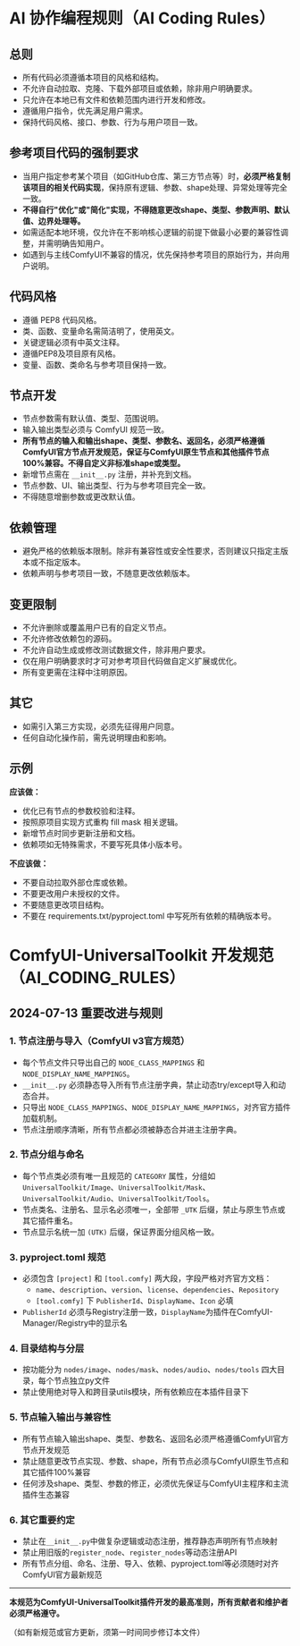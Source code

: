 # AI 协作编程规则（AI Coding Rules）

## 总则
- 所有代码必须遵循本项目的风格和结构。
- 不允许自动拉取、克隆、下载外部项目或依赖，除非用户明确要求。
- 只允许在本地已有文件和依赖范围内进行开发和修改。
- 遵循用户指令，优先满足用户需求。
- 保持代码风格、接口、参数、行为与用户项目一致。

## 参考项目代码的强制要求
- 当用户指定参考某个项目（如GitHub仓库、第三方节点等）时，**必须严格复制该项目的相关代码实现**，保持原有逻辑、参数、shape处理、异常处理等完全一致。
- **不得自行"优化"或"简化"实现，不得随意更改shape、类型、参数声明、默认值、边界处理等。**
- 如需适配本地环境，仅允许在不影响核心逻辑的前提下做最小必要的兼容性调整，并需明确告知用户。
- 如遇到与主线ComfyUI不兼容的情况，优先保持参考项目的原始行为，并向用户说明。

## 代码风格
- 遵循 PEP8 代码风格。
- 类、函数、变量命名需简洁明了，使用英文。
- 关键逻辑必须有中英文注释。
- 遵循PEP8及项目原有风格。
- 变量、函数、类命名与参考项目保持一致。

## 节点开发
- 节点参数需有默认值、类型、范围说明。
- 输入输出类型必须与 ComfyUI 规范一致。
- **所有节点的输入和输出shape、类型、参数名、返回名，必须严格遵循ComfyUI官方节点开发规范，保证与ComfyUI原生节点和其他插件节点100%兼容。不得自定义非标准shape或类型。**
- 新增节点需在 `__init__.py` 注册，并补充到文档。
- 节点参数、UI、输出类型、行为与参考项目完全一致。
- 不得随意增删参数或更改默认值。

## 依赖管理
- 避免严格的依赖版本限制。除非有兼容性或安全性要求，否则建议只指定主版本或不指定版本。
- 依赖声明与参考项目一致，不随意更改依赖版本。

## 变更限制
- 不允许删除或覆盖用户已有的自定义节点。
- 不允许修改依赖包的源码。
- 不允许自动生成或修改测试数据文件，除非用户要求。
- 仅在用户明确要求时才可对参考项目代码做自定义扩展或优化。
- 所有变更需在注释中注明原因。

## 其它
- 如需引入第三方实现，必须先征得用户同意。
- 任何自动化操作前，需先说明理由和影响。

## 示例
**应该做：**
- 优化已有节点的参数校验和注释。
- 按照原项目实现方式重构 fill mask 相关逻辑。
- 新增节点时同步更新注册和文档。
- 依赖项如无特殊需求，不要写死具体小版本号。

**不应该做：**
- 不要自动拉取外部仓库或依赖。
- 不要更改用户未授权的文件。
- 不要随意更改项目结构。
- 不要在 requirements.txt/pyproject.toml 中写死所有依赖的精确版本号。

# ComfyUI-UniversalToolkit 开发规范（AI_CODING_RULES）

## 2024-07-13 重要改进与规则

### 1. 节点注册与导入（ComfyUI v3官方规范）
- 每个节点文件只导出自己的 `NODE_CLASS_MAPPINGS` 和 `NODE_DISPLAY_NAME_MAPPINGS`。
- `__init__.py` 必须静态导入所有节点注册字典，禁止动态try/except导入和动态合并。
- 只导出 `NODE_CLASS_MAPPINGS`、`NODE_DISPLAY_NAME_MAPPINGS`，对齐官方插件加载机制。
- 节点注册顺序清晰，所有节点都必须被静态合并进主注册字典。

### 2. 节点分组与命名
- 每个节点类必须有唯一且规范的 `CATEGORY` 属性，分组如 `UniversalToolkit/Image`、`UniversalToolkit/Mask`、`UniversalToolkit/Audio`、`UniversalToolkit/Tools`。
- 节点类名、注册名、显示名必须唯一，全部带 `_UTK` 后缀，禁止与原生节点或其它插件重名。
- 节点显示名统一加 `(UTK)` 后缀，保证界面分组风格一致。

### 3. pyproject.toml 规范
- 必须包含 `[project]` 和 `[tool.comfy]` 两大段，字段严格对齐官方文档：
  - `name`、`description`、`version`、`license`、`dependencies`、`Repository`
  - `[tool.comfy]` 下 `PublisherId`、`DisplayName`、`Icon` 必填
- `PublisherId` 必须与Registry注册一致，`DisplayName`为插件在ComfyUI-Manager/Registry中的显示名

### 4. 目录结构与分层
- 按功能分为 `nodes/image`、`nodes/mask`、`nodes/audio`、`nodes/tools` 四大目录，每个节点独立py文件
- 禁止使用绝对导入和跨目录utils模块，所有依赖应在本插件目录下

### 5. 节点输入输出与兼容性
- 所有节点输入输出shape、类型、参数名、返回名必须严格遵循ComfyUI官方节点开发规范
- 禁止随意更改节点实现、参数、shape，所有节点必须与ComfyUI原生节点和其它插件100%兼容
- 任何涉及shape、类型、参数的修正，必须优先保证与ComfyUI主程序和主流插件生态兼容

### 6. 其它重要约定
- 禁止在`__init__.py`中做复杂逻辑或动态注册，推荐静态声明所有节点映射
- 禁止用旧版的`register_node`、`register_nodes`等动态注册API
- 所有节点分组、命名、注册、导入、依赖、pyproject.toml等必须随时对齐ComfyUI官方最新规范

---

**本规范为ComfyUI-UniversalToolkit插件开发的最高准则，所有贡献者和维护者必须严格遵守。**

（如有新规范或官方更新，须第一时间同步修订本文件） 